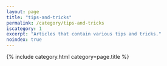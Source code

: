 ```yaml
---
layout: page
title: "tips-and-tricks"
permalink: /category/tips-and-tricks
iscategory: 1
excerpt: "Articles that contain various tips and tricks."
noindex: true
---
```

{% include category.html category=page.title %}
